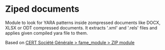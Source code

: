 
# Ziped documents

Module to look for YARA patterns inside zompressed documents like DOCX, XLSX or ODT compressed documents. It extracts '.xml' and '.rels' files and applies given compiled yara file to them.

Based on [CERT Société Générale > fame_module > ZIP module](https://github.com/certsocietegenerale/fame_modules/blob/master/processing/zip/zip.py)